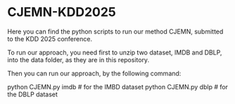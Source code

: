 # CJEMN-KDD2025

Here you can find the python scripts to run our method CJEMN, submitted to the KDD 2025 conference.

To run our approach, you need first to unzip two dataset, IMDB and DBLP, into the data folder, as they are in this repository.

Then you can run our approach, by the following command:

python CJEMN.py imdb # for the IMBD dataset
python CJEMN.py dblp # for the DBLP dataset
